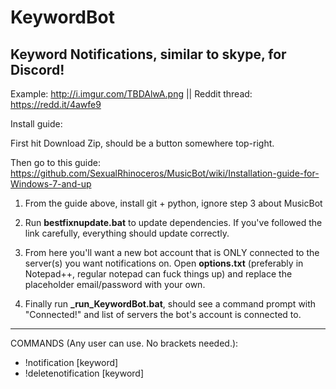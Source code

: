 # KeywordBot
Keyword Notifications, similar to skype, for Discord!
--------------------------
Example: http://i.imgur.com/TBDAlwA.png || Reddit thread: https://redd.it/4awfe9

Install guide:

First hit Download Zip, should be a button somewhere top-right.

Then go to this guide: https://github.com/SexualRhinoceros/MusicBot/wiki/Installation-guide-for-Windows-7-and-up

1. From the guide above, install git + python, ignore step 3 about MusicBot

2. Run **bestfixnupdate.bat** to update dependencies. If you've followed the link carefully, everything should update correctly.

3. From here you'll want a new bot account that is ONLY connected to the server(s) you want notifications on.
Open **options.txt** (preferably in Notepad++, regular notepad can fuck things up) and replace the placeholder email/password with your own.

4. Finally run **_run_KeywordBot.bat**, should see a command prompt with "Connected!" and list of servers the bot's account is connected to.

------------------------
COMMANDS (Any user can use. No brackets needed.):
- !notification [keyword]
- !deletenotification [keyword]
